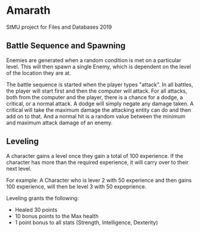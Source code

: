 # Amarath
StMU project for Files and Databases 2019

## Battle Sequence and Spawning
Enemies are generated when a random condition is met on a particular level. This will then spawn a single Enemy, which is dependent on the level of the location they are at. 

The battle sequence is started when the player types "attack". In all battles, the player will start first and then the computer will attack. For all attacks, both from the computer and the player, there is a chance for a dodge, a critical, or a normal attack. A dodge will simply negate any damage taken. A critical will take the maximum damage the attacking entity can do and then add on to that. And a normal hit is a random value between the minimum and maximum attack damage of an enemy. 

## Leveling
A character gains a level once they gain a total of 100 experience. If the character has more than the required experience, it will carry over to their next level.

For example: A Character who is lever 2 with 50 experience and then gains 100 experience, will then be level 3 with 50 expeprience.

Leveling grants the following:
 - Healed 30 points
 - 10 bonus points to the Max health
 - 1 point bonus to all stats (Strength, Intelligence, Dexterity)
 
